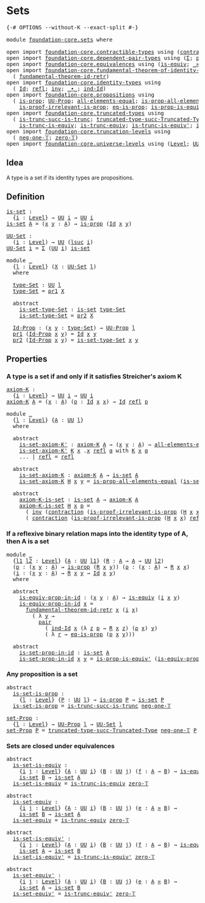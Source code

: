 # Sets

<pre class="Agda"><a id="17" class="Symbol">{-#</a> <a id="21" class="Keyword">OPTIONS</a> <a id="29" class="Pragma">--without-K</a> <a id="41" class="Pragma">--exact-split</a> <a id="55" class="Symbol">#-}</a>

<a id="60" class="Keyword">module</a> <a id="67" href="foundation-core.sets.html" class="Module">foundation-core.sets</a> <a id="88" class="Keyword">where</a>

<a id="95" class="Keyword">open</a> <a id="100" class="Keyword">import</a> <a id="107" href="foundation-core.contractible-types.html" class="Module">foundation-core.contractible-types</a> <a id="142" class="Keyword">using</a> <a id="148" class="Symbol">(</a><a id="149" href="foundation-core.contractible-types.html#1427" class="Function">contraction</a><a id="160" class="Symbol">)</a>
<a id="162" class="Keyword">open</a> <a id="167" class="Keyword">import</a> <a id="174" href="foundation-core.dependent-pair-types.html" class="Module">foundation-core.dependent-pair-types</a> <a id="211" class="Keyword">using</a> <a id="217" class="Symbol">(</a><a id="218" href="foundation-core.dependent-pair-types.html#502" class="Record">Σ</a><a id="219" class="Symbol">;</a> <a id="221" href="foundation-core.dependent-pair-types.html#575" class="InductiveConstructor">pair</a><a id="225" class="Symbol">;</a> <a id="227" href="foundation-core.dependent-pair-types.html#592" class="Field">pr1</a><a id="230" class="Symbol">;</a> <a id="232" href="foundation-core.dependent-pair-types.html#604" class="Field">pr2</a><a id="235" class="Symbol">)</a>
<a id="237" class="Keyword">open</a> <a id="242" class="Keyword">import</a> <a id="249" href="foundation-core.equivalences.html" class="Module">foundation-core.equivalences</a> <a id="278" class="Keyword">using</a> <a id="284" class="Symbol">(</a><a id="285" href="foundation-core.equivalences.html#1542" class="Function">is-equiv</a><a id="293" class="Symbol">;</a> <a id="295" href="foundation-core.equivalences.html#1607" class="Function Operator">_≃_</a><a id="298" class="Symbol">)</a>
<a id="300" class="Keyword">open</a> <a id="305" class="Keyword">import</a> <a id="312" href="foundation-core.fundamental-theorem-of-identity-types.html" class="Module">foundation-core.fundamental-theorem-of-identity-types</a> <a id="366" class="Keyword">using</a>
  <a id="374" class="Symbol">(</a> <a id="376" href="foundation-core.fundamental-theorem-of-identity-types.html#3304" class="Function">fundamental-theorem-id-retr</a><a id="403" class="Symbol">)</a>
<a id="405" class="Keyword">open</a> <a id="410" class="Keyword">import</a> <a id="417" href="foundation-core.identity-types.html" class="Module">foundation-core.identity-types</a> <a id="448" class="Keyword">using</a>
  <a id="456" class="Symbol">(</a> <a id="458" href="foundation-core.identity-types.html#641" class="Datatype">Id</a><a id="460" class="Symbol">;</a> <a id="462" href="foundation-core.identity-types.html#694" class="InductiveConstructor">refl</a><a id="466" class="Symbol">;</a> <a id="468" href="foundation-core.identity-types.html#1552" class="Function">inv</a><a id="471" class="Symbol">;</a> <a id="473" href="foundation-core.identity-types.html#1239" class="Function Operator">_∙_</a><a id="476" class="Symbol">;</a> <a id="478" href="foundation-core.identity-types.html#979" class="Function">ind-Id</a><a id="484" class="Symbol">)</a>
<a id="486" class="Keyword">open</a> <a id="491" class="Keyword">import</a> <a id="498" href="foundation-core.propositions.html" class="Module">foundation-core.propositions</a> <a id="527" class="Keyword">using</a>
  <a id="535" class="Symbol">(</a> <a id="537" href="foundation-core.propositions.html#1295" class="Function">is-prop</a><a id="544" class="Symbol">;</a> <a id="546" href="foundation-core.propositions.html#1380" class="Function">UU-Prop</a><a id="553" class="Symbol">;</a> <a id="555" href="foundation-core.propositions.html#2193" class="Function">all-elements-equal</a><a id="573" class="Symbol">;</a> <a id="575" href="foundation-core.propositions.html#2393" class="Function">is-prop-all-elements-equal</a><a id="601" class="Symbol">;</a>
    <a id="607" href="foundation-core.propositions.html#3036" class="Function">is-proof-irrelevant-is-prop</a><a id="634" class="Symbol">;</a> <a id="636" href="foundation-core.propositions.html#2707" class="Function">eq-is-prop</a><a id="646" class="Symbol">;</a> <a id="648" href="foundation-core.propositions.html#4705" class="Function">is-prop-is-equiv&#39;</a><a id="665" class="Symbol">)</a>
<a id="667" class="Keyword">open</a> <a id="672" class="Keyword">import</a> <a id="679" href="foundation-core.truncated-types.html" class="Module">foundation-core.truncated-types</a> <a id="711" class="Keyword">using</a>
  <a id="719" class="Symbol">(</a> <a id="721" href="foundation-core.truncated-types.html#2375" class="Function">is-trunc-succ-is-trunc</a><a id="743" class="Symbol">;</a> <a id="745" href="foundation-core.truncated-types.html#2689" class="Function">truncated-type-succ-Truncated-Type</a><a id="779" class="Symbol">;</a>
    <a id="785" href="foundation-core.truncated-types.html#4149" class="Function">is-trunc-is-equiv</a><a id="802" class="Symbol">;</a> <a id="804" href="foundation-core.truncated-types.html#4377" class="Function">is-trunc-equiv</a><a id="818" class="Symbol">;</a> <a id="820" href="foundation-core.truncated-types.html#4583" class="Function">is-trunc-is-equiv&#39;</a><a id="838" class="Symbol">;</a> <a id="840" href="foundation-core.truncated-types.html#4904" class="Function">is-trunc-equiv&#39;</a><a id="855" class="Symbol">)</a>
<a id="857" class="Keyword">open</a> <a id="862" class="Keyword">import</a> <a id="869" href="foundation-core.truncation-levels.html" class="Module">foundation-core.truncation-levels</a> <a id="903" class="Keyword">using</a>
  <a id="911" class="Symbol">(</a> <a id="913" href="foundation-core.truncation-levels.html#435" class="Function">neg-one-𝕋</a><a id="922" class="Symbol">;</a> <a id="924" href="foundation-core.truncation-levels.html#479" class="Function">zero-𝕋</a><a id="930" class="Symbol">)</a>
<a id="932" class="Keyword">open</a> <a id="937" class="Keyword">import</a> <a id="944" href="foundation-core.universe-levels.html" class="Module">foundation-core.universe-levels</a> <a id="976" class="Keyword">using</a> <a id="982" class="Symbol">(</a><a id="983" href="Agda.Primitive.html#597" class="Postulate">Level</a><a id="988" class="Symbol">;</a> <a id="990" href="foundation-core.universe-levels.html#222" class="Primitive">UU</a><a id="992" class="Symbol">;</a> <a id="994" href="Agda.Primitive.html#810" class="Primitive Operator">_⊔_</a><a id="997" class="Symbol">;</a> <a id="999" href="Agda.Primitive.html#780" class="Primitive">lsuc</a><a id="1003" class="Symbol">)</a>
</pre>
## Idea

A type is a set if its identity types are propositions.

## Definition

<pre class="Agda"><a id="is-set"></a><a id="1099" href="foundation-core.sets.html#1099" class="Function">is-set</a> <a id="1106" class="Symbol">:</a>
  <a id="1110" class="Symbol">{</a><a id="1111" href="foundation-core.sets.html#1111" class="Bound">i</a> <a id="1113" class="Symbol">:</a> <a id="1115" href="Agda.Primitive.html#597" class="Postulate">Level</a><a id="1120" class="Symbol">}</a> <a id="1122" class="Symbol">→</a> <a id="1124" href="foundation-core.universe-levels.html#222" class="Primitive">UU</a> <a id="1127" href="foundation-core.sets.html#1111" class="Bound">i</a> <a id="1129" class="Symbol">→</a> <a id="1131" href="foundation-core.universe-levels.html#222" class="Primitive">UU</a> <a id="1134" href="foundation-core.sets.html#1111" class="Bound">i</a>
<a id="1136" href="foundation-core.sets.html#1099" class="Function">is-set</a> <a id="1143" href="foundation-core.sets.html#1143" class="Bound">A</a> <a id="1145" class="Symbol">=</a> <a id="1147" class="Symbol">(</a><a id="1148" href="foundation-core.sets.html#1148" class="Bound">x</a> <a id="1150" href="foundation-core.sets.html#1150" class="Bound">y</a> <a id="1152" class="Symbol">:</a> <a id="1154" href="foundation-core.sets.html#1143" class="Bound">A</a><a id="1155" class="Symbol">)</a> <a id="1157" class="Symbol">→</a> <a id="1159" href="foundation-core.propositions.html#1295" class="Function">is-prop</a> <a id="1167" class="Symbol">(</a><a id="1168" href="foundation-core.identity-types.html#641" class="Datatype">Id</a> <a id="1171" href="foundation-core.sets.html#1148" class="Bound">x</a> <a id="1173" href="foundation-core.sets.html#1150" class="Bound">y</a><a id="1174" class="Symbol">)</a>

<a id="UU-Set"></a><a id="1177" href="foundation-core.sets.html#1177" class="Function">UU-Set</a> <a id="1184" class="Symbol">:</a>
  <a id="1188" class="Symbol">(</a><a id="1189" href="foundation-core.sets.html#1189" class="Bound">i</a> <a id="1191" class="Symbol">:</a> <a id="1193" href="Agda.Primitive.html#597" class="Postulate">Level</a><a id="1198" class="Symbol">)</a> <a id="1200" class="Symbol">→</a> <a id="1202" href="foundation-core.universe-levels.html#222" class="Primitive">UU</a> <a id="1205" class="Symbol">(</a><a id="1206" href="Agda.Primitive.html#780" class="Primitive">lsuc</a> <a id="1211" href="foundation-core.sets.html#1189" class="Bound">i</a><a id="1212" class="Symbol">)</a>
<a id="1214" href="foundation-core.sets.html#1177" class="Function">UU-Set</a> <a id="1221" href="foundation-core.sets.html#1221" class="Bound">i</a> <a id="1223" class="Symbol">=</a> <a id="1225" href="foundation-core.dependent-pair-types.html#502" class="Record">Σ</a> <a id="1227" class="Symbol">(</a><a id="1228" href="foundation-core.universe-levels.html#222" class="Primitive">UU</a> <a id="1231" href="foundation-core.sets.html#1221" class="Bound">i</a><a id="1232" class="Symbol">)</a> <a id="1234" href="foundation-core.sets.html#1099" class="Function">is-set</a>

<a id="1242" class="Keyword">module</a> <a id="1249" href="foundation-core.sets.html#1249" class="Module">_</a>
  <a id="1253" class="Symbol">{</a><a id="1254" href="foundation-core.sets.html#1254" class="Bound">l</a> <a id="1256" class="Symbol">:</a> <a id="1258" href="Agda.Primitive.html#597" class="Postulate">Level</a><a id="1263" class="Symbol">}</a> <a id="1265" class="Symbol">(</a><a id="1266" href="foundation-core.sets.html#1266" class="Bound">X</a> <a id="1268" class="Symbol">:</a> <a id="1270" href="foundation-core.sets.html#1177" class="Function">UU-Set</a> <a id="1277" href="foundation-core.sets.html#1254" class="Bound">l</a><a id="1278" class="Symbol">)</a>
  <a id="1282" class="Keyword">where</a>

  <a id="1291" href="foundation-core.sets.html#1291" class="Function">type-Set</a> <a id="1300" class="Symbol">:</a> <a id="1302" href="foundation-core.universe-levels.html#222" class="Primitive">UU</a> <a id="1305" href="foundation-core.sets.html#1254" class="Bound">l</a>
  <a id="1309" href="foundation-core.sets.html#1291" class="Function">type-Set</a> <a id="1318" class="Symbol">=</a> <a id="1320" href="foundation-core.dependent-pair-types.html#592" class="Field">pr1</a> <a id="1324" href="foundation-core.sets.html#1266" class="Bound">X</a>

  <a id="1329" class="Keyword">abstract</a>
    <a id="1342" href="foundation-core.sets.html#1342" class="Function">is-set-type-Set</a> <a id="1358" class="Symbol">:</a> <a id="1360" href="foundation-core.sets.html#1099" class="Function">is-set</a> <a id="1367" href="foundation-core.sets.html#1291" class="Function">type-Set</a>
    <a id="1380" href="foundation-core.sets.html#1342" class="Function">is-set-type-Set</a> <a id="1396" class="Symbol">=</a> <a id="1398" href="foundation-core.dependent-pair-types.html#604" class="Field">pr2</a> <a id="1402" href="foundation-core.sets.html#1266" class="Bound">X</a>

  <a id="1407" href="foundation-core.sets.html#1407" class="Function">Id-Prop</a> <a id="1415" class="Symbol">:</a> <a id="1417" class="Symbol">(</a><a id="1418" href="foundation-core.sets.html#1418" class="Bound">x</a> <a id="1420" href="foundation-core.sets.html#1420" class="Bound">y</a> <a id="1422" class="Symbol">:</a> <a id="1424" href="foundation-core.sets.html#1291" class="Function">type-Set</a><a id="1432" class="Symbol">)</a> <a id="1434" class="Symbol">→</a> <a id="1436" href="foundation-core.propositions.html#1380" class="Function">UU-Prop</a> <a id="1444" href="foundation-core.sets.html#1254" class="Bound">l</a>
  <a id="1448" href="foundation-core.dependent-pair-types.html#592" class="Field">pr1</a> <a id="1452" class="Symbol">(</a><a id="1453" href="foundation-core.sets.html#1407" class="Function">Id-Prop</a> <a id="1461" href="foundation-core.sets.html#1461" class="Bound">x</a> <a id="1463" href="foundation-core.sets.html#1463" class="Bound">y</a><a id="1464" class="Symbol">)</a> <a id="1466" class="Symbol">=</a> <a id="1468" href="foundation-core.identity-types.html#641" class="Datatype">Id</a> <a id="1471" href="foundation-core.sets.html#1461" class="Bound">x</a> <a id="1473" href="foundation-core.sets.html#1463" class="Bound">y</a>
  <a id="1477" href="foundation-core.dependent-pair-types.html#604" class="Field">pr2</a> <a id="1481" class="Symbol">(</a><a id="1482" href="foundation-core.sets.html#1407" class="Function">Id-Prop</a> <a id="1490" href="foundation-core.sets.html#1490" class="Bound">x</a> <a id="1492" href="foundation-core.sets.html#1492" class="Bound">y</a><a id="1493" class="Symbol">)</a> <a id="1495" class="Symbol">=</a> <a id="1497" href="foundation-core.sets.html#1342" class="Function">is-set-type-Set</a> <a id="1513" href="foundation-core.sets.html#1490" class="Bound">x</a> <a id="1515" href="foundation-core.sets.html#1492" class="Bound">y</a>
</pre>
## Properties

### A type is a set if and only if it satisfies Streicher's axiom K

<pre class="Agda"><a id="axiom-K"></a><a id="1614" href="foundation-core.sets.html#1614" class="Function">axiom-K</a> <a id="1622" class="Symbol">:</a>
  <a id="1626" class="Symbol">{</a><a id="1627" href="foundation-core.sets.html#1627" class="Bound">i</a> <a id="1629" class="Symbol">:</a> <a id="1631" href="Agda.Primitive.html#597" class="Postulate">Level</a><a id="1636" class="Symbol">}</a> <a id="1638" class="Symbol">→</a> <a id="1640" href="foundation-core.universe-levels.html#222" class="Primitive">UU</a> <a id="1643" href="foundation-core.sets.html#1627" class="Bound">i</a> <a id="1645" class="Symbol">→</a> <a id="1647" href="foundation-core.universe-levels.html#222" class="Primitive">UU</a> <a id="1650" href="foundation-core.sets.html#1627" class="Bound">i</a>
<a id="1652" href="foundation-core.sets.html#1614" class="Function">axiom-K</a> <a id="1660" href="foundation-core.sets.html#1660" class="Bound">A</a> <a id="1662" class="Symbol">=</a> <a id="1664" class="Symbol">(</a><a id="1665" href="foundation-core.sets.html#1665" class="Bound">x</a> <a id="1667" class="Symbol">:</a> <a id="1669" href="foundation-core.sets.html#1660" class="Bound">A</a><a id="1670" class="Symbol">)</a> <a id="1672" class="Symbol">(</a><a id="1673" href="foundation-core.sets.html#1673" class="Bound">p</a> <a id="1675" class="Symbol">:</a> <a id="1677" href="foundation-core.identity-types.html#641" class="Datatype">Id</a> <a id="1680" href="foundation-core.sets.html#1665" class="Bound">x</a> <a id="1682" href="foundation-core.sets.html#1665" class="Bound">x</a><a id="1683" class="Symbol">)</a> <a id="1685" class="Symbol">→</a> <a id="1687" href="foundation-core.identity-types.html#641" class="Datatype">Id</a> <a id="1690" href="foundation-core.identity-types.html#694" class="InductiveConstructor">refl</a> <a id="1695" href="foundation-core.sets.html#1673" class="Bound">p</a>

<a id="1698" class="Keyword">module</a> <a id="1705" href="foundation-core.sets.html#1705" class="Module">_</a>
  <a id="1709" class="Symbol">{</a><a id="1710" href="foundation-core.sets.html#1710" class="Bound">l</a> <a id="1712" class="Symbol">:</a> <a id="1714" href="Agda.Primitive.html#597" class="Postulate">Level</a><a id="1719" class="Symbol">}</a> <a id="1721" class="Symbol">{</a><a id="1722" href="foundation-core.sets.html#1722" class="Bound">A</a> <a id="1724" class="Symbol">:</a> <a id="1726" href="foundation-core.universe-levels.html#222" class="Primitive">UU</a> <a id="1729" href="foundation-core.sets.html#1710" class="Bound">l</a><a id="1730" class="Symbol">}</a>
  <a id="1734" class="Keyword">where</a>

  <a id="1743" class="Keyword">abstract</a>
    <a id="1756" href="foundation-core.sets.html#1756" class="Function">is-set-axiom-K&#39;</a> <a id="1772" class="Symbol">:</a> <a id="1774" href="foundation-core.sets.html#1614" class="Function">axiom-K</a> <a id="1782" href="foundation-core.sets.html#1722" class="Bound">A</a> <a id="1784" class="Symbol">→</a> <a id="1786" class="Symbol">(</a><a id="1787" href="foundation-core.sets.html#1787" class="Bound">x</a> <a id="1789" href="foundation-core.sets.html#1789" class="Bound">y</a> <a id="1791" class="Symbol">:</a> <a id="1793" href="foundation-core.sets.html#1722" class="Bound">A</a><a id="1794" class="Symbol">)</a> <a id="1796" class="Symbol">→</a> <a id="1798" href="foundation-core.propositions.html#2193" class="Function">all-elements-equal</a> <a id="1817" class="Symbol">(</a><a id="1818" href="foundation-core.identity-types.html#641" class="Datatype">Id</a> <a id="1821" href="foundation-core.sets.html#1787" class="Bound">x</a> <a id="1823" href="foundation-core.sets.html#1789" class="Bound">y</a><a id="1824" class="Symbol">)</a>
    <a id="1830" href="foundation-core.sets.html#1756" class="Function">is-set-axiom-K&#39;</a> <a id="1846" href="foundation-core.sets.html#1846" class="Bound">K</a> <a id="1848" href="foundation-core.sets.html#1848" class="Bound">x</a> <a id="1850" class="DottedPattern Symbol">.</a><a id="1851" href="foundation-core.sets.html#1848" class="DottedPattern Bound">x</a> <a id="1853" href="foundation-core.identity-types.html#694" class="InductiveConstructor">refl</a> <a id="1858" href="foundation-core.sets.html#1858" class="Bound">q</a> <a id="1860" class="Keyword">with</a> <a id="1865" href="foundation-core.sets.html#1846" class="Bound">K</a> <a id="1867" href="foundation-core.sets.html#1848" class="Bound">x</a> <a id="1869" href="foundation-core.sets.html#1858" class="Bound">q</a>
    <a id="1875" class="Symbol">...</a> <a id="1879" class="Symbol">|</a> <a id="1881" href="foundation-core.identity-types.html#694" class="InductiveConstructor">refl</a> <a id="1886" class="Symbol">=</a> <a id="1888" href="foundation-core.identity-types.html#694" class="InductiveConstructor">refl</a>

  <a id="1896" class="Keyword">abstract</a>
    <a id="1909" href="foundation-core.sets.html#1909" class="Function">is-set-axiom-K</a> <a id="1924" class="Symbol">:</a> <a id="1926" href="foundation-core.sets.html#1614" class="Function">axiom-K</a> <a id="1934" href="foundation-core.sets.html#1722" class="Bound">A</a> <a id="1936" class="Symbol">→</a> <a id="1938" href="foundation-core.sets.html#1099" class="Function">is-set</a> <a id="1945" href="foundation-core.sets.html#1722" class="Bound">A</a>
    <a id="1951" href="foundation-core.sets.html#1909" class="Function">is-set-axiom-K</a> <a id="1966" href="foundation-core.sets.html#1966" class="Bound">H</a> <a id="1968" href="foundation-core.sets.html#1968" class="Bound">x</a> <a id="1970" href="foundation-core.sets.html#1970" class="Bound">y</a> <a id="1972" class="Symbol">=</a> <a id="1974" href="foundation-core.propositions.html#2393" class="Function">is-prop-all-elements-equal</a> <a id="2001" class="Symbol">(</a><a id="2002" href="foundation-core.sets.html#1756" class="Function">is-set-axiom-K&#39;</a> <a id="2018" href="foundation-core.sets.html#1966" class="Bound">H</a> <a id="2020" href="foundation-core.sets.html#1968" class="Bound">x</a> <a id="2022" href="foundation-core.sets.html#1970" class="Bound">y</a><a id="2023" class="Symbol">)</a> 

  <a id="2029" class="Keyword">abstract</a>
    <a id="2042" href="foundation-core.sets.html#2042" class="Function">axiom-K-is-set</a> <a id="2057" class="Symbol">:</a> <a id="2059" href="foundation-core.sets.html#1099" class="Function">is-set</a> <a id="2066" href="foundation-core.sets.html#1722" class="Bound">A</a> <a id="2068" class="Symbol">→</a> <a id="2070" href="foundation-core.sets.html#1614" class="Function">axiom-K</a> <a id="2078" href="foundation-core.sets.html#1722" class="Bound">A</a>
    <a id="2084" href="foundation-core.sets.html#2042" class="Function">axiom-K-is-set</a> <a id="2099" href="foundation-core.sets.html#2099" class="Bound">H</a> <a id="2101" href="foundation-core.sets.html#2101" class="Bound">x</a> <a id="2103" href="foundation-core.sets.html#2103" class="Bound">p</a> <a id="2105" class="Symbol">=</a>
      <a id="2113" class="Symbol">(</a> <a id="2115" href="foundation-core.identity-types.html#1552" class="Function">inv</a> <a id="2119" class="Symbol">(</a><a id="2120" href="foundation-core.contractible-types.html#1427" class="Function">contraction</a> <a id="2132" class="Symbol">(</a><a id="2133" href="foundation-core.propositions.html#3036" class="Function">is-proof-irrelevant-is-prop</a> <a id="2161" class="Symbol">(</a><a id="2162" href="foundation-core.sets.html#2099" class="Bound">H</a> <a id="2164" href="foundation-core.sets.html#2101" class="Bound">x</a> <a id="2166" href="foundation-core.sets.html#2101" class="Bound">x</a><a id="2167" class="Symbol">)</a> <a id="2169" href="foundation-core.identity-types.html#694" class="InductiveConstructor">refl</a><a id="2173" class="Symbol">)</a> <a id="2175" href="foundation-core.identity-types.html#694" class="InductiveConstructor">refl</a><a id="2179" class="Symbol">))</a> <a id="2182" href="foundation-core.identity-types.html#1239" class="Function Operator">∙</a> 
      <a id="2191" class="Symbol">(</a> <a id="2193" href="foundation-core.contractible-types.html#1427" class="Function">contraction</a> <a id="2205" class="Symbol">(</a><a id="2206" href="foundation-core.propositions.html#3036" class="Function">is-proof-irrelevant-is-prop</a> <a id="2234" class="Symbol">(</a><a id="2235" href="foundation-core.sets.html#2099" class="Bound">H</a> <a id="2237" href="foundation-core.sets.html#2101" class="Bound">x</a> <a id="2239" href="foundation-core.sets.html#2101" class="Bound">x</a><a id="2240" class="Symbol">)</a> <a id="2242" href="foundation-core.identity-types.html#694" class="InductiveConstructor">refl</a><a id="2246" class="Symbol">)</a> <a id="2248" href="foundation-core.sets.html#2103" class="Bound">p</a><a id="2249" class="Symbol">)</a>
</pre>
### If a reflexive binary relation maps into the identity type of A, then A is a set

<pre class="Agda"><a id="2346" class="Keyword">module</a> <a id="2353" href="foundation-core.sets.html#2353" class="Module">_</a>
  <a id="2357" class="Symbol">{</a><a id="2358" href="foundation-core.sets.html#2358" class="Bound">l1</a> <a id="2361" href="foundation-core.sets.html#2361" class="Bound">l2</a> <a id="2364" class="Symbol">:</a> <a id="2366" href="Agda.Primitive.html#597" class="Postulate">Level</a><a id="2371" class="Symbol">}</a> <a id="2373" class="Symbol">{</a><a id="2374" href="foundation-core.sets.html#2374" class="Bound">A</a> <a id="2376" class="Symbol">:</a> <a id="2378" href="foundation-core.universe-levels.html#222" class="Primitive">UU</a> <a id="2381" href="foundation-core.sets.html#2358" class="Bound">l1</a><a id="2383" class="Symbol">}</a> <a id="2385" class="Symbol">(</a><a id="2386" href="foundation-core.sets.html#2386" class="Bound">R</a> <a id="2388" class="Symbol">:</a> <a id="2390" href="foundation-core.sets.html#2374" class="Bound">A</a> <a id="2392" class="Symbol">→</a> <a id="2394" href="foundation-core.sets.html#2374" class="Bound">A</a> <a id="2396" class="Symbol">→</a> <a id="2398" href="foundation-core.universe-levels.html#222" class="Primitive">UU</a> <a id="2401" href="foundation-core.sets.html#2361" class="Bound">l2</a><a id="2403" class="Symbol">)</a>
  <a id="2407" class="Symbol">(</a><a id="2408" href="foundation-core.sets.html#2408" class="Bound">p</a> <a id="2410" class="Symbol">:</a> <a id="2412" class="Symbol">(</a><a id="2413" href="foundation-core.sets.html#2413" class="Bound">x</a> <a id="2415" href="foundation-core.sets.html#2415" class="Bound">y</a> <a id="2417" class="Symbol">:</a> <a id="2419" href="foundation-core.sets.html#2374" class="Bound">A</a><a id="2420" class="Symbol">)</a> <a id="2422" class="Symbol">→</a> <a id="2424" href="foundation-core.propositions.html#1295" class="Function">is-prop</a> <a id="2432" class="Symbol">(</a><a id="2433" href="foundation-core.sets.html#2386" class="Bound">R</a> <a id="2435" href="foundation-core.sets.html#2413" class="Bound">x</a> <a id="2437" href="foundation-core.sets.html#2415" class="Bound">y</a><a id="2438" class="Symbol">))</a> <a id="2441" class="Symbol">(</a><a id="2442" href="foundation-core.sets.html#2442" class="Bound">ρ</a> <a id="2444" class="Symbol">:</a> <a id="2446" class="Symbol">(</a><a id="2447" href="foundation-core.sets.html#2447" class="Bound">x</a> <a id="2449" class="Symbol">:</a> <a id="2451" href="foundation-core.sets.html#2374" class="Bound">A</a><a id="2452" class="Symbol">)</a> <a id="2454" class="Symbol">→</a> <a id="2456" href="foundation-core.sets.html#2386" class="Bound">R</a> <a id="2458" href="foundation-core.sets.html#2447" class="Bound">x</a> <a id="2460" href="foundation-core.sets.html#2447" class="Bound">x</a><a id="2461" class="Symbol">)</a>
  <a id="2465" class="Symbol">(</a><a id="2466" href="foundation-core.sets.html#2466" class="Bound">i</a> <a id="2468" class="Symbol">:</a> <a id="2470" class="Symbol">(</a><a id="2471" href="foundation-core.sets.html#2471" class="Bound">x</a> <a id="2473" href="foundation-core.sets.html#2473" class="Bound">y</a> <a id="2475" class="Symbol">:</a> <a id="2477" href="foundation-core.sets.html#2374" class="Bound">A</a><a id="2478" class="Symbol">)</a> <a id="2480" class="Symbol">→</a> <a id="2482" href="foundation-core.sets.html#2386" class="Bound">R</a> <a id="2484" href="foundation-core.sets.html#2471" class="Bound">x</a> <a id="2486" href="foundation-core.sets.html#2473" class="Bound">y</a> <a id="2488" class="Symbol">→</a> <a id="2490" href="foundation-core.identity-types.html#641" class="Datatype">Id</a> <a id="2493" href="foundation-core.sets.html#2471" class="Bound">x</a> <a id="2495" href="foundation-core.sets.html#2473" class="Bound">y</a><a id="2496" class="Symbol">)</a>
  <a id="2500" class="Keyword">where</a>

  <a id="2509" class="Keyword">abstract</a>
    <a id="2522" href="foundation-core.sets.html#2522" class="Function">is-equiv-prop-in-id</a> <a id="2542" class="Symbol">:</a> <a id="2544" class="Symbol">(</a><a id="2545" href="foundation-core.sets.html#2545" class="Bound">x</a> <a id="2547" href="foundation-core.sets.html#2547" class="Bound">y</a> <a id="2549" class="Symbol">:</a> <a id="2551" href="foundation-core.sets.html#2374" class="Bound">A</a><a id="2552" class="Symbol">)</a> <a id="2554" class="Symbol">→</a> <a id="2556" href="foundation-core.equivalences.html#1542" class="Function">is-equiv</a> <a id="2565" class="Symbol">(</a><a id="2566" href="foundation-core.sets.html#2466" class="Bound">i</a> <a id="2568" href="foundation-core.sets.html#2545" class="Bound">x</a> <a id="2570" href="foundation-core.sets.html#2547" class="Bound">y</a><a id="2571" class="Symbol">)</a>
    <a id="2577" href="foundation-core.sets.html#2522" class="Function">is-equiv-prop-in-id</a> <a id="2597" href="foundation-core.sets.html#2597" class="Bound">x</a> <a id="2599" class="Symbol">=</a>
      <a id="2607" href="foundation-core.fundamental-theorem-of-identity-types.html#3304" class="Function">fundamental-theorem-id-retr</a> <a id="2635" href="foundation-core.sets.html#2597" class="Bound">x</a> <a id="2637" class="Symbol">(</a><a id="2638" href="foundation-core.sets.html#2466" class="Bound">i</a> <a id="2640" href="foundation-core.sets.html#2597" class="Bound">x</a><a id="2641" class="Symbol">)</a>
        <a id="2651" class="Symbol">(</a> <a id="2653" class="Symbol">λ</a> <a id="2655" href="foundation-core.sets.html#2655" class="Bound">y</a> <a id="2657" class="Symbol">→</a>
          <a id="2669" href="foundation-core.dependent-pair-types.html#575" class="InductiveConstructor">pair</a>
            <a id="2686" class="Symbol">(</a> <a id="2688" href="foundation-core.identity-types.html#979" class="Function">ind-Id</a> <a id="2695" href="foundation-core.sets.html#2597" class="Bound">x</a> <a id="2697" class="Symbol">(λ</a> <a id="2700" href="foundation-core.sets.html#2700" class="Bound">z</a> <a id="2702" href="foundation-core.sets.html#2702" class="Bound">p</a> <a id="2704" class="Symbol">→</a> <a id="2706" href="foundation-core.sets.html#2386" class="Bound">R</a> <a id="2708" href="foundation-core.sets.html#2597" class="Bound">x</a> <a id="2710" href="foundation-core.sets.html#2700" class="Bound">z</a><a id="2711" class="Symbol">)</a> <a id="2713" class="Symbol">(</a><a id="2714" href="foundation-core.sets.html#2442" class="Bound">ρ</a> <a id="2716" href="foundation-core.sets.html#2597" class="Bound">x</a><a id="2717" class="Symbol">)</a> <a id="2719" href="foundation-core.sets.html#2655" class="Bound">y</a><a id="2720" class="Symbol">)</a>
            <a id="2734" class="Symbol">(</a> <a id="2736" class="Symbol">λ</a> <a id="2738" href="foundation-core.sets.html#2738" class="Bound">r</a> <a id="2740" class="Symbol">→</a> <a id="2742" href="foundation-core.propositions.html#2707" class="Function">eq-is-prop</a> <a id="2753" class="Symbol">(</a><a id="2754" href="foundation-core.sets.html#2408" class="Bound">p</a> <a id="2756" href="foundation-core.sets.html#2597" class="Bound">x</a> <a id="2758" href="foundation-core.sets.html#2655" class="Bound">y</a><a id="2759" class="Symbol">)))</a>

  <a id="2766" class="Keyword">abstract</a>
    <a id="2779" href="foundation-core.sets.html#2779" class="Function">is-set-prop-in-id</a> <a id="2797" class="Symbol">:</a> <a id="2799" href="foundation-core.sets.html#1099" class="Function">is-set</a> <a id="2806" href="foundation-core.sets.html#2374" class="Bound">A</a>
    <a id="2812" href="foundation-core.sets.html#2779" class="Function">is-set-prop-in-id</a> <a id="2830" href="foundation-core.sets.html#2830" class="Bound">x</a> <a id="2832" href="foundation-core.sets.html#2832" class="Bound">y</a> <a id="2834" class="Symbol">=</a> <a id="2836" href="foundation-core.propositions.html#4705" class="Function">is-prop-is-equiv&#39;</a> <a id="2854" class="Symbol">(</a><a id="2855" href="foundation-core.sets.html#2522" class="Function">is-equiv-prop-in-id</a> <a id="2875" href="foundation-core.sets.html#2830" class="Bound">x</a> <a id="2877" href="foundation-core.sets.html#2832" class="Bound">y</a><a id="2878" class="Symbol">)</a> <a id="2880" class="Symbol">(</a><a id="2881" href="foundation-core.sets.html#2408" class="Bound">p</a> <a id="2883" href="foundation-core.sets.html#2830" class="Bound">x</a> <a id="2885" href="foundation-core.sets.html#2832" class="Bound">y</a><a id="2886" class="Symbol">)</a>
</pre>
### Any proposition is a set

<pre class="Agda"><a id="2931" class="Keyword">abstract</a>
  <a id="is-set-is-prop"></a><a id="2942" href="foundation-core.sets.html#2942" class="Function">is-set-is-prop</a> <a id="2957" class="Symbol">:</a>
    <a id="2963" class="Symbol">{</a><a id="2964" href="foundation-core.sets.html#2964" class="Bound">l</a> <a id="2966" class="Symbol">:</a> <a id="2968" href="Agda.Primitive.html#597" class="Postulate">Level</a><a id="2973" class="Symbol">}</a> <a id="2975" class="Symbol">{</a><a id="2976" href="foundation-core.sets.html#2976" class="Bound">P</a> <a id="2978" class="Symbol">:</a> <a id="2980" href="foundation-core.universe-levels.html#222" class="Primitive">UU</a> <a id="2983" href="foundation-core.sets.html#2964" class="Bound">l</a><a id="2984" class="Symbol">}</a> <a id="2986" class="Symbol">→</a> <a id="2988" href="foundation-core.propositions.html#1295" class="Function">is-prop</a> <a id="2996" href="foundation-core.sets.html#2976" class="Bound">P</a> <a id="2998" class="Symbol">→</a> <a id="3000" href="foundation-core.sets.html#1099" class="Function">is-set</a> <a id="3007" href="foundation-core.sets.html#2976" class="Bound">P</a>
  <a id="3011" href="foundation-core.sets.html#2942" class="Function">is-set-is-prop</a> <a id="3026" class="Symbol">=</a> <a id="3028" href="foundation-core.truncated-types.html#2375" class="Function">is-trunc-succ-is-trunc</a> <a id="3051" href="foundation-core.truncation-levels.html#435" class="Function">neg-one-𝕋</a>

<a id="set-Prop"></a><a id="3062" href="foundation-core.sets.html#3062" class="Function">set-Prop</a> <a id="3071" class="Symbol">:</a>
  <a id="3075" class="Symbol">{</a><a id="3076" href="foundation-core.sets.html#3076" class="Bound">l</a> <a id="3078" class="Symbol">:</a> <a id="3080" href="Agda.Primitive.html#597" class="Postulate">Level</a><a id="3085" class="Symbol">}</a> <a id="3087" class="Symbol">→</a> <a id="3089" href="foundation-core.propositions.html#1380" class="Function">UU-Prop</a> <a id="3097" href="foundation-core.sets.html#3076" class="Bound">l</a> <a id="3099" class="Symbol">→</a> <a id="3101" href="foundation-core.sets.html#1177" class="Function">UU-Set</a> <a id="3108" href="foundation-core.sets.html#3076" class="Bound">l</a>
<a id="3110" href="foundation-core.sets.html#3062" class="Function">set-Prop</a> <a id="3119" href="foundation-core.sets.html#3119" class="Bound">P</a> <a id="3121" class="Symbol">=</a> <a id="3123" href="foundation-core.truncated-types.html#2689" class="Function">truncated-type-succ-Truncated-Type</a> <a id="3158" href="foundation-core.truncation-levels.html#435" class="Function">neg-one-𝕋</a> <a id="3168" href="foundation-core.sets.html#3119" class="Bound">P</a>
</pre>
### Sets are closed under equivalences

<pre class="Agda"><a id="3223" class="Keyword">abstract</a>
  <a id="is-set-is-equiv"></a><a id="3234" href="foundation-core.sets.html#3234" class="Function">is-set-is-equiv</a> <a id="3250" class="Symbol">:</a>
    <a id="3256" class="Symbol">{</a><a id="3257" href="foundation-core.sets.html#3257" class="Bound">i</a> <a id="3259" href="foundation-core.sets.html#3259" class="Bound">j</a> <a id="3261" class="Symbol">:</a> <a id="3263" href="Agda.Primitive.html#597" class="Postulate">Level</a><a id="3268" class="Symbol">}</a> <a id="3270" class="Symbol">{</a><a id="3271" href="foundation-core.sets.html#3271" class="Bound">A</a> <a id="3273" class="Symbol">:</a> <a id="3275" href="foundation-core.universe-levels.html#222" class="Primitive">UU</a> <a id="3278" href="foundation-core.sets.html#3257" class="Bound">i</a><a id="3279" class="Symbol">}</a> <a id="3281" class="Symbol">(</a><a id="3282" href="foundation-core.sets.html#3282" class="Bound">B</a> <a id="3284" class="Symbol">:</a> <a id="3286" href="foundation-core.universe-levels.html#222" class="Primitive">UU</a> <a id="3289" href="foundation-core.sets.html#3259" class="Bound">j</a><a id="3290" class="Symbol">)</a> <a id="3292" class="Symbol">(</a><a id="3293" href="foundation-core.sets.html#3293" class="Bound">f</a> <a id="3295" class="Symbol">:</a> <a id="3297" href="foundation-core.sets.html#3271" class="Bound">A</a> <a id="3299" class="Symbol">→</a> <a id="3301" href="foundation-core.sets.html#3282" class="Bound">B</a><a id="3302" class="Symbol">)</a> <a id="3304" class="Symbol">→</a> <a id="3306" href="foundation-core.equivalences.html#1542" class="Function">is-equiv</a> <a id="3315" href="foundation-core.sets.html#3293" class="Bound">f</a> <a id="3317" class="Symbol">→</a>
    <a id="3323" href="foundation-core.sets.html#1099" class="Function">is-set</a> <a id="3330" href="foundation-core.sets.html#3282" class="Bound">B</a> <a id="3332" class="Symbol">→</a> <a id="3334" href="foundation-core.sets.html#1099" class="Function">is-set</a> <a id="3341" href="foundation-core.sets.html#3271" class="Bound">A</a>
  <a id="3345" href="foundation-core.sets.html#3234" class="Function">is-set-is-equiv</a> <a id="3361" class="Symbol">=</a> <a id="3363" href="foundation-core.truncated-types.html#4149" class="Function">is-trunc-is-equiv</a> <a id="3381" href="foundation-core.truncation-levels.html#479" class="Function">zero-𝕋</a>

<a id="3389" class="Keyword">abstract</a>
  <a id="is-set-equiv"></a><a id="3400" href="foundation-core.sets.html#3400" class="Function">is-set-equiv</a> <a id="3413" class="Symbol">:</a>
    <a id="3419" class="Symbol">{</a><a id="3420" href="foundation-core.sets.html#3420" class="Bound">i</a> <a id="3422" href="foundation-core.sets.html#3422" class="Bound">j</a> <a id="3424" class="Symbol">:</a> <a id="3426" href="Agda.Primitive.html#597" class="Postulate">Level</a><a id="3431" class="Symbol">}</a> <a id="3433" class="Symbol">{</a><a id="3434" href="foundation-core.sets.html#3434" class="Bound">A</a> <a id="3436" class="Symbol">:</a> <a id="3438" href="foundation-core.universe-levels.html#222" class="Primitive">UU</a> <a id="3441" href="foundation-core.sets.html#3420" class="Bound">i</a><a id="3442" class="Symbol">}</a> <a id="3444" class="Symbol">(</a><a id="3445" href="foundation-core.sets.html#3445" class="Bound">B</a> <a id="3447" class="Symbol">:</a> <a id="3449" href="foundation-core.universe-levels.html#222" class="Primitive">UU</a> <a id="3452" href="foundation-core.sets.html#3422" class="Bound">j</a><a id="3453" class="Symbol">)</a> <a id="3455" class="Symbol">(</a><a id="3456" href="foundation-core.sets.html#3456" class="Bound">e</a> <a id="3458" class="Symbol">:</a> <a id="3460" href="foundation-core.sets.html#3434" class="Bound">A</a> <a id="3462" href="foundation-core.equivalences.html#1607" class="Function Operator">≃</a> <a id="3464" href="foundation-core.sets.html#3445" class="Bound">B</a><a id="3465" class="Symbol">)</a> <a id="3467" class="Symbol">→</a>
    <a id="3473" href="foundation-core.sets.html#1099" class="Function">is-set</a> <a id="3480" href="foundation-core.sets.html#3445" class="Bound">B</a> <a id="3482" class="Symbol">→</a> <a id="3484" href="foundation-core.sets.html#1099" class="Function">is-set</a> <a id="3491" href="foundation-core.sets.html#3434" class="Bound">A</a>
  <a id="3495" href="foundation-core.sets.html#3400" class="Function">is-set-equiv</a> <a id="3508" class="Symbol">=</a> <a id="3510" href="foundation-core.truncated-types.html#4377" class="Function">is-trunc-equiv</a> <a id="3525" href="foundation-core.truncation-levels.html#479" class="Function">zero-𝕋</a>

<a id="3533" class="Keyword">abstract</a>
  <a id="is-set-is-equiv&#39;"></a><a id="3544" href="foundation-core.sets.html#3544" class="Function">is-set-is-equiv&#39;</a> <a id="3561" class="Symbol">:</a>
    <a id="3567" class="Symbol">{</a><a id="3568" href="foundation-core.sets.html#3568" class="Bound">i</a> <a id="3570" href="foundation-core.sets.html#3570" class="Bound">j</a> <a id="3572" class="Symbol">:</a> <a id="3574" href="Agda.Primitive.html#597" class="Postulate">Level</a><a id="3579" class="Symbol">}</a> <a id="3581" class="Symbol">(</a><a id="3582" href="foundation-core.sets.html#3582" class="Bound">A</a> <a id="3584" class="Symbol">:</a> <a id="3586" href="foundation-core.universe-levels.html#222" class="Primitive">UU</a> <a id="3589" href="foundation-core.sets.html#3568" class="Bound">i</a><a id="3590" class="Symbol">)</a> <a id="3592" class="Symbol">{</a><a id="3593" href="foundation-core.sets.html#3593" class="Bound">B</a> <a id="3595" class="Symbol">:</a> <a id="3597" href="foundation-core.universe-levels.html#222" class="Primitive">UU</a> <a id="3600" href="foundation-core.sets.html#3570" class="Bound">j</a><a id="3601" class="Symbol">}</a> <a id="3603" class="Symbol">(</a><a id="3604" href="foundation-core.sets.html#3604" class="Bound">f</a> <a id="3606" class="Symbol">:</a> <a id="3608" href="foundation-core.sets.html#3582" class="Bound">A</a> <a id="3610" class="Symbol">→</a> <a id="3612" href="foundation-core.sets.html#3593" class="Bound">B</a><a id="3613" class="Symbol">)</a> <a id="3615" class="Symbol">→</a> <a id="3617" href="foundation-core.equivalences.html#1542" class="Function">is-equiv</a> <a id="3626" href="foundation-core.sets.html#3604" class="Bound">f</a> <a id="3628" class="Symbol">→</a>
    <a id="3634" href="foundation-core.sets.html#1099" class="Function">is-set</a> <a id="3641" href="foundation-core.sets.html#3582" class="Bound">A</a> <a id="3643" class="Symbol">→</a> <a id="3645" href="foundation-core.sets.html#1099" class="Function">is-set</a> <a id="3652" href="foundation-core.sets.html#3593" class="Bound">B</a>
  <a id="3656" href="foundation-core.sets.html#3544" class="Function">is-set-is-equiv&#39;</a> <a id="3673" class="Symbol">=</a> <a id="3675" href="foundation-core.truncated-types.html#4583" class="Function">is-trunc-is-equiv&#39;</a> <a id="3694" href="foundation-core.truncation-levels.html#479" class="Function">zero-𝕋</a>

<a id="3702" class="Keyword">abstract</a>
  <a id="is-set-equiv&#39;"></a><a id="3713" href="foundation-core.sets.html#3713" class="Function">is-set-equiv&#39;</a> <a id="3727" class="Symbol">:</a>
    <a id="3733" class="Symbol">{</a><a id="3734" href="foundation-core.sets.html#3734" class="Bound">i</a> <a id="3736" href="foundation-core.sets.html#3736" class="Bound">j</a> <a id="3738" class="Symbol">:</a> <a id="3740" href="Agda.Primitive.html#597" class="Postulate">Level</a><a id="3745" class="Symbol">}</a> <a id="3747" class="Symbol">(</a><a id="3748" href="foundation-core.sets.html#3748" class="Bound">A</a> <a id="3750" class="Symbol">:</a> <a id="3752" href="foundation-core.universe-levels.html#222" class="Primitive">UU</a> <a id="3755" href="foundation-core.sets.html#3734" class="Bound">i</a><a id="3756" class="Symbol">)</a> <a id="3758" class="Symbol">{</a><a id="3759" href="foundation-core.sets.html#3759" class="Bound">B</a> <a id="3761" class="Symbol">:</a> <a id="3763" href="foundation-core.universe-levels.html#222" class="Primitive">UU</a> <a id="3766" href="foundation-core.sets.html#3736" class="Bound">j</a><a id="3767" class="Symbol">}</a> <a id="3769" class="Symbol">(</a><a id="3770" href="foundation-core.sets.html#3770" class="Bound">e</a> <a id="3772" class="Symbol">:</a> <a id="3774" href="foundation-core.sets.html#3748" class="Bound">A</a> <a id="3776" href="foundation-core.equivalences.html#1607" class="Function Operator">≃</a> <a id="3778" href="foundation-core.sets.html#3759" class="Bound">B</a><a id="3779" class="Symbol">)</a> <a id="3781" class="Symbol">→</a>
    <a id="3787" href="foundation-core.sets.html#1099" class="Function">is-set</a> <a id="3794" href="foundation-core.sets.html#3748" class="Bound">A</a> <a id="3796" class="Symbol">→</a> <a id="3798" href="foundation-core.sets.html#1099" class="Function">is-set</a> <a id="3805" href="foundation-core.sets.html#3759" class="Bound">B</a>
  <a id="3809" href="foundation-core.sets.html#3713" class="Function">is-set-equiv&#39;</a> <a id="3823" class="Symbol">=</a> <a id="3825" href="foundation-core.truncated-types.html#4904" class="Function">is-trunc-equiv&#39;</a> <a id="3841" href="foundation-core.truncation-levels.html#479" class="Function">zero-𝕋</a>
</pre>